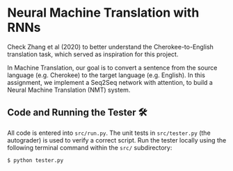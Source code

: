 # Neural Machine Translation with RNNs

<div>

Check Zhang et al (2020) to better understand the Cherokee-to-English translation task, which served as inspiration for this project.

In Machine Translation, our goal is to convert a sentence from the source language (e.g. Cherokee) to the target language (e.g. English). In this assignment, we implement a Seq2Seq network with attention, to build a Neural Machine Translation (NMT) system.

## Code and Running the Tester 🛠️

All code is entered into `src/run.py`. The unit tests in `src/tester.py` (the autograder) is used to verify a correct script. Run the tester locally using the following terminal command within the `src/` subdirectory:

```bash
$ python tester.py
```
